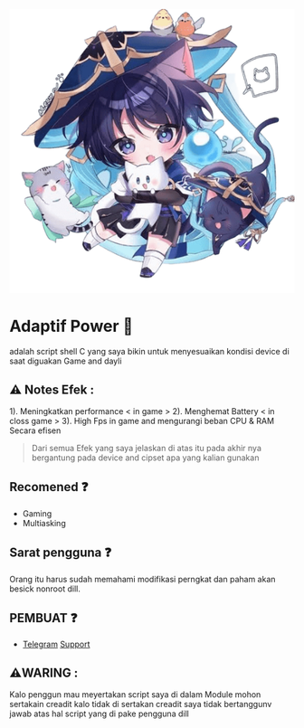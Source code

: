 ![prop text](Apple/img/prop.png)

# Adaptif Power 🍃
adalah script shell C yang saya bikin untuk
menyesuaikan kondisi device di saat diguakan
Game and dayli 

## ⚠️ Notes Efek :
1). Meningkatkan performance < in game >
2). Menghemat Battery < in closs game >
3). High Fps in game and mengurangi beban CPU & RAM
Secara efisen

> Dari semua Efek yang saya jelaskan di atas itu pada akhir nya bergantung pada device and cipset apa yang kalian gunakan

## Recomened ❓️
- Gaming
- Multiasking

## Sarat pengguna ❓️
Orang itu harus sudah memahami modifikasi 
perngkat dan paham akan besick nonroot dill.

## PEMBUAT ❓️
- [Telegram](@UnixeID)
  [Support](https://t.me/Yeye_PID)

 ## ⚠️WARING :
 Kalo penggun mau meyertakan script saya di dalam
 Module mohon sertakain creadit kalo tidak di sertakan
 creadit saya tidak bertanggunv jawab atas hal 
 script yang di pake pengguna dill
